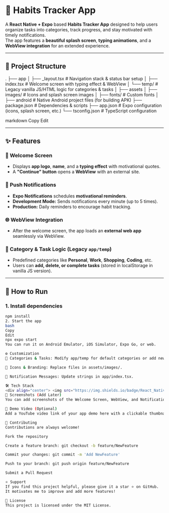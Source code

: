 # 🌟 Habits Tracker App  

A **React Native + Expo** based **Habits Tracker App** designed to help users organize tasks into categories, track progress, and stay motivated with timely notifications.  
The app features a **beautiful splash screen**, **typing animations**, and a **WebView integration** for an extended experience.

---

## 📂 Project Structure

.
├── app
│ ├── _layout.tsx # Navigation stack & status bar setup
│ ├── index.tsx # Welcome screen with typing effect & WebView
│ └── temp/ # Legacy vanilla JS/HTML logic for categories & tasks
│
├── assets
│ ├── images/ # Icons and splash screen images
│ ├── fonts/ # Custom fonts
│
├── android # Native Android project files (for building APK)
├── package.json # Dependencies & scripts
├── app.json # Expo configuration (icons, splash screen, etc.)
└── tsconfig.json # TypeScript configuration

markdown
Copy
Edit

---

## ✨ Features

### **👋 Welcome Screen**  
- Displays **app logo**, **name**, and a **typing effect** with motivational quotes.  
- A **"Continue" button** opens a **WebView** with an external site.

### **🔔 Push Notifications**  
- **Expo Notifications** schedules **motivational reminders**.  
- **Development Mode:** Sends notifications every minute (up to 5 times).  
- **Production:** Daily reminders to encourage habit tracking.

### **🌐 WebView Integration**  
- After the welcome screen, the app loads an **external web app** seamlessly via WebView.

### **📌 Category & Task Logic** (Legacy `app/temp`)  
- Predefined categories like **Personal**, **Work**, **Shopping**, **Coding**, etc.  
- Users can **add, delete, or complete tasks** (stored in localStorage in vanilla JS version).

---

## 🚀 How to Run

### **1. Install dependencies**
```bash
npm install
2. Start the app
bash
Copy
Edit
npx expo start
You can run it on Android Emulator, iOS Simulator, Expo Go, or web.

⚙ Customization
📝 Categories & Tasks: Modify app/temp for default categories or add new ones.

🎨 Icons & Branding: Replace files in assets/images/.

💬 Notification Messages: Update strings in app/index.tsx.

🛠 Tech Stack
<div align="center"> <img src="https://img.shields.io/badge/React_Native-20232A?style=for-the-badge&logo=react&logoColor=61DAFB" alt="React Native" /> <img src="https://img.shields.io/badge/Expo-000020?style=for-the-badge&logo=expo&logoColor=white" alt="Expo" /> <img src="https://img.shields.io/badge/TypeScript-007ACC?style=for-the-badge&logo=typescript&logoColor=white" alt="TypeScript" /> <img src="https://img.shields.io/badge/Expo_Router-4630EB?style=for-the-badge&logo=react-router&logoColor=white" alt="expo-router" /> <img src="https://img.shields.io/badge/WebView-35495E?style=for-the-badge&logo=android&logoColor=white" alt="WebView" /> <img src="https://img.shields.io/badge/Expo_Notifications-FFCA28?style=for-the-badge&logo=google-cloud-messaging&logoColor=black" alt="Expo Notifications" /> </div>
📸 Screenshots (Add Later)
You can add screenshots of the Welcome Screen, WebView, and Notifications here.

🎥 Demo Video (Optional)
Add a YouTube video link of your app demo here with a clickable thumbnail.

🤝 Contributing
Contributions are always welcome!

Fork the repository

Create a feature branch: git checkout -b feature/NewFeature

Commit your changes: git commit -m 'Add NewFeature'

Push to your branch: git push origin feature/NewFeature

Submit a Pull Request

⭐ Support
If you find this project helpful, please give it a star ⭐ on GitHub.
It motivates me to improve and add more features!

📜 License
This project is licensed under the MIT License.
